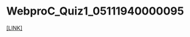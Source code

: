 # WebproC_Quiz1_05111940000095
<a href="https://webprofuad.000webhostapp.com/quiz1.html">[LINK]</a>
